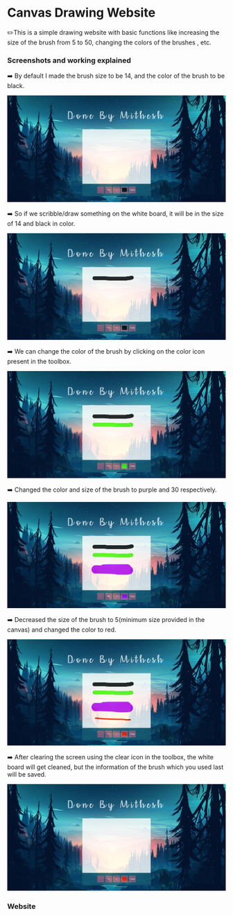 # Canvas Drawing Website
✏️This is a simple drawing website with basic functions like increasing the size of the brush from 5 to 50, changing the colors of the brushes , etc.
 
### Screenshots and working explained

➡️ By default I made the brush size to be 14, and the color of the brush to be black. 

![screenshots](https://github.com/Mithesh14/canvas-drawing-website/blob/main/images/image1.jpg)

➡️ So if we scribble/draw something on the white board, it will be in the size of 14 and black in color.

![screenshots](https://github.com/Mithesh14/canvas-drawing-website/blob/main/images/image2.jpg)

➡️ We can change the color of the brush by clicking on the color icon present in the toolbox.

![screenshots](https://github.com/Mithesh14/canvas-drawing-website/blob/main/images/image3.jpg)

➡️ Changed the color and size of the brush to purple and 30 respectively.

![screenshots](https://github.com/Mithesh14/canvas-drawing-website/blob/main/images/image4.jpg)

➡️ Decreased the size of the brush to 5(minimum size provided in the canvas) and changed the color to red.

![screenshots](https://github.com/Mithesh14/canvas-drawing-website/blob/main/images/image5.jpg)

➡️ After clearing the screen using the clear icon in the toolbox, the white board will get cleaned, but the information of the brush which you used last will be saved. 

![screenshots](https://github.com/Mithesh14/canvas-drawing-website/blob/main/images/image6.jpg)

### Website
